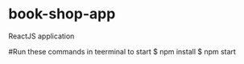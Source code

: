 # book-shop-app
ReactJS application

#Run these commands in teerminal to start
$ npm install
$ npm start
